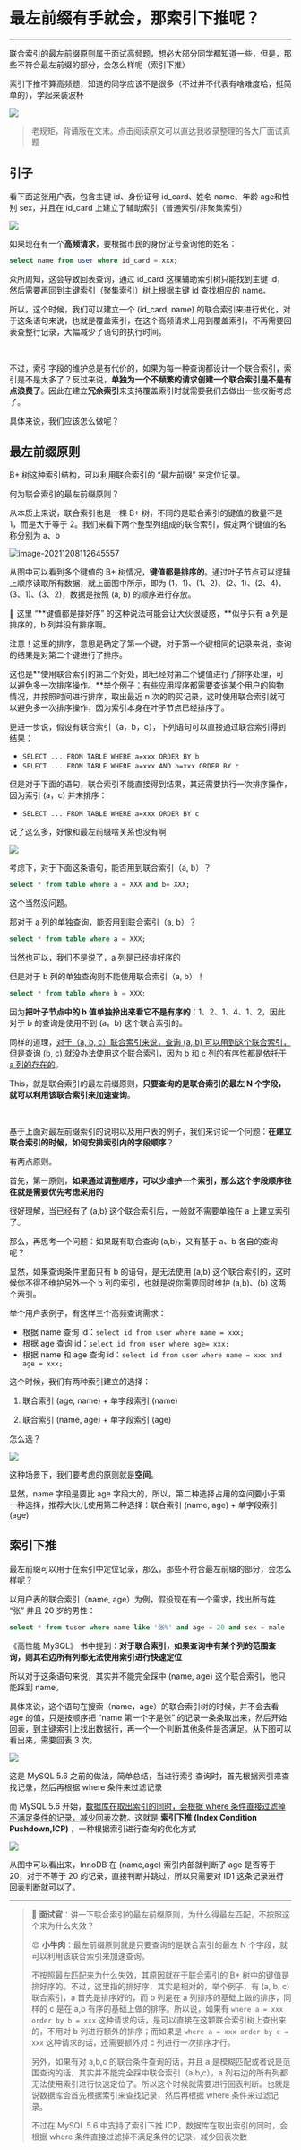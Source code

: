 # 最左前缀有手就会，那索引下推呢？

---

联合索引的最左前缀原则属于面试高频题，想必大部分同学都知道一些，但是，那些不符合最左前缀的部分，会怎么样呢（索引下推）

索引下推不算高频题，知道的同学应该不是很多（不过并不代表有啥难度哈，挺简单的），学起来装波杯

![](https://gitee.com/veal98/images/raw/master/img/20211208111024.png)

> 老规矩，背诵版在文末。点击阅读原文可以直达我收录整理的各大厂面试真题

## 引子

看下面这张用户表，包含主键 id、身份证号 id_card、姓名 name、年龄 age和性别 sex，并且在 id_card 上建立了辅助索引（普通索引/非聚集索引）

![](https://gitee.com/veal98/images/raw/master/img/20211208112445.png)

如果现在有一个**高频请求**，要根据市民的身份证号查询他的姓名：

```sql
select name from user where id_card = xxx;
```

众所周知，这会导致回表查询，通过 id_card 这棵辅助索引树只能找到主键 id，然后需要再回到主键索引（聚集索引）树上根据主键 id 查找相应的 name。

所以，这个时候，我们可以建立一个 (id_card, name) 的联合索引来进行优化，对于这条语句来说，也就是覆盖索引，在这个高频请求上用到覆盖索引，不再需要回表查整行记录，大幅减少了语句的执行时间。

<br>

不过，索引字段的维护总是有代价的，如果为每一种查询都设计一个联合索引，索引是不是太多了？反过来说，**单独为一个不频繁的请求创建一个联合索引是不是有点浪费了**。因此在建立**冗余索引**来支持覆盖索引时就需要我们去做出一些权衡考虑了。

具体来说，我们应该怎么做呢？

## 最左前缀原则

B+ 树这种索引结构，可以利用联合索引的 “最左前缀” 来定位记录。

何为联合索引的最左前缀原则？

从本质上来说，联合索引也是一棵 B+ 树，不同的是联合索引的键值的数量不是 1，而是大于等于 2。我们来看下两个整型列组成的联合索引，假定两个键值的名称分别为 a、b

![image-20211208112645557](https://gitee.com/veal98/images/raw/master/img/20211208112645.png)

从图中可以看到多个键值的 B+ 树情况，**键值都是排序的**。通过叶子节点可以逻辑上顺序读取所有数据，就上面图中所示，即为 (1，1)、(1、2)、(2、1)、(2、4)、(3、1)、(3、2)，数据是按照 (a, b) 的顺序进行存放。

📌 这里 “**键值都是排好序” 的这种说法可能会让大伙很疑惑，**似乎只有 a 列是排序的，b 列并没有排序啊。

注意！这里的排序，意思是确定了第一个键，对于第一个键相同的记录来说，查询的结果是对第二个键进行了排序。

这也是**使用联合索引的第二个好处，即已经对第二个键值进行了排序处理，可以避免多一次排序操作。**举个例子：有些应用程序都需要查询某个用户的购物情况，并按照时间进行排序，取出最近 n 次的购买记录，这时使用联合索引就可以避免多一次排序操作，因为索引本身在叶子节点已经排序了。

更进一步说，假设有联合索引（a，b，c），下列语句可以直接通过联合索引得到结果：

- `SELECT ... FROM TABLE WHERE a=xxx ORDER BY b`
- `SELECT ... FROM TABLE WHERE a=xxx AND b=xxx ORDER BY c`

但是对于下面的语句，联合索引不能直接得到结果，其还需要执行一次排序操作，因为索引 (a，c) 并未排序：

- `SELECT ... FROM TABLE WHERE a=xxx ORDER BY c`



说了这么多，好像和最左前缀啥关系也没有啊

![](https://gitee.com/veal98/images/raw/master/img/20211209095045.png)

考虑下，对于下面这条语句，能否用到联合索引（a, b）？

```sql
select * from table where a = XXX and b= XXX;
```

这个当然没问题。

那对于 a 列的单独查询，能否用到联合索引（a, b）？

```sql
select * from table where a = XXX;
```

当然也可以，我们不是说了，a 列是已经排好序的

但是对于 b 列的单独查询则不能使用联合索引（a, b）！

```sql
select * from table where b = XXX;
```

因为**把叶子节点中的 b 值单独拎出来看它不是有序的**：1、2、1、4、1、2，因此对于 b 的查询是使用不到 (a，b) 这个联合索引的。

同样的道理，<u>对于（a, b, c）联合索引来说，查询 (a, b) 可以用到这个联合索引，但是查询 (b, c) 就没办法使用这个联合索引，因为 b 和 c 列的有序性都是依托于 a 列的存在的</u>。

This，就是联合索引的最左前缀原则，**只要查询的是联合索引的最左 N 个字段，就可以利用该联合索引来加速查询**。

<br>

基于上面对最左前缀索引的说明以及用户表的例子，我们来讨论一个问题：**在建立联合索引的时候，如何安排索引内的字段顺序**？

有两点原则。

首先，第一原则，**如果通过调整顺序，可以少维护一个索引，那么这个字段顺序往往就是需要优先考虑采用的**

很好理解，当已经有了 (a,b) 这个联合索引后，一般就不需要单独在 a 上建立索引了。



那么，再思考一个问题：如果既有联合查询 (a,b)，又有基于 a、b 各自的查询呢？

显然，如果查询条件里面只有 b 的语句，是无法使用 (a,b) 这个联合索引的，这时候你不得不维护另外一个 b 列的索引，也就是说你需要同时维护 (a,b)、(b) 这两个索引。

举个用户表例子，有这样三个高频查询需求：

- 根据 name 查询 id：`select id from user where name = xxx;`
- 根据 age 查询 id：`select id from user where age= xxx;`
- 根据 name 和 age 查询 id：`select id from user where name = xxx and age = xxx;`

这个时候，我们有两种索引建立的选择：

1. 联合索引 (age, name) + 单字段索引 (name) 

2. 联合索引 (name, age) + 单字段索引 (age) 

怎么选？

![](https://tva1.sinaimg.cn/large/006mowZngy1ftwbm5ew5pj3050050jrc.jpg)

这种场景下，我们要考虑的原则就是**空间**。

显然，name 字段是要比 age 字段大的，所以，第二种选择占用的空间要小于第一种选择，推荐大伙儿使用第二种选择：联合索引 (name, age) + 单字段索引 (age) 

## 索引下推

最左前缀可以用于在索引中定位记录，那么，那些不符合最左前缀的部分，会怎么样呢？

以用户表的联合索引（name, age）为例，假设现在有一个需求，找出所有姓 “张” 并且 20 岁的男性：

```sql
select * from tuser where name like '张%' and age = 20 and sex = male
```

《高性能 MySQL》 书中提到：**对于联合索引，如果查询中有某个列的范围查询，则其右边所有列都无法使用索引进行快速定位**

所以对于这条语句来说，其实并不能完全踩中 (name, age) 这个联合索引，他只能踩到 name。

具体来说，这个语句在搜索（name，age）的联合索引树的时候，并不会去看 age 的值，只是按顺序把 “name 第一个字是张” 的记录一条条取出来，然后开始回表，到主键索引上找出数据行，再一个一个判断其他条件是否满足。从下图可以看出来，需要回表 3 次。

![](https://gitee.com/veal98/images/raw/master/img/20211208123132.png)

这是 MySQL 5.6 之前的做法，简单总结，当进行索引查询时，首先根据索引来查找记录，然后再根据 where 条件来过滤记录

而 MySQL 5.6 开始，<u>数据库在取出索引的同时，会根据 where 条件直接过滤掉不满足条件的记录，减少回表次数</u>。这就是 **索引下推 (Index Condition Pushdown,ICP)** ，一种根据索引进行查询的优化方式

![](https://gitee.com/veal98/images/raw/master/img/20211208123153.png)

从图中可以看出来，InnoDB 在 (name,age) 索引内部就判断了 age 是否等于 20，对于不等于 20 的记录，直接判断并跳过，所以只需要对 ID1 这条记录进行回表判断就可以了。

---

> 🥸 **面试官**：讲一下联合索引的最左前缀原则，为什么得最左匹配，不按照这个来为什么失效？
>
> 😎 **小牛肉**：最左前缀原则就是只要查询的是联合索引的最左 N 个字段，就可以利用该联合索引来加速查询。
>
> 不按照最左匹配来为什么失效，其原因就在于联合索引的 B+ 树中的键值是排好序的。不过，这里指的排好序，其实是相对的，举个例子，有 (a, b, c) 联合索引，a 首先是排序好的，而 b 列是在 a 列排序的基础上做的排序，同样的 c 是在 a,b 有序的基础上做的排序。所以说，如果有 `where a = xxx order by b = xxx` 这种请求的话，是可以直接在这颗联合索引树上查出来的，不用对 b 列进行额外的排序；而如果是 `where a = xxx order by c = xxx` 这种请求的话，还需要额外对 c 列进行一次排序才行。
>
> 另外，如果有对 a,b,c 的联合条件查询的话，并且 a 是模糊匹配或者说是范围查询的话，其实并不能完全踩中联合索引（a,b,c），a 列右边的所有列都无法使用索引进行快速定位了。所以这个时候就需要进行回表判断。也就是说数据库会首先根据索引来查找记录，然后再根据 where 条件来过滤记录。
>
> 不过在 MySQL 5.6 中支持了索引下推 ICP，数据库在取出索引的同时，会根据 where 条件直接过滤掉不满足条件的记录，减少回表次数
